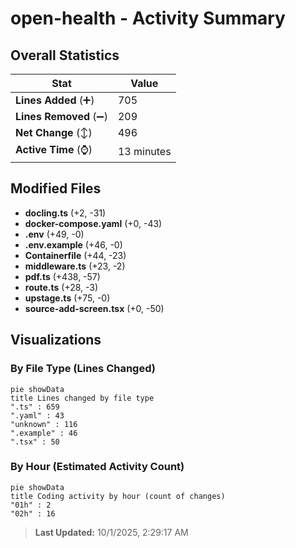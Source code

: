 # open-health - Activity Summary 

## Overall Statistics

| Stat                   | Value                                                             |
| ---------------------- | ----------------------------------------------------------------- |
| **Lines Added** (➕)   | 705                                          |
| **Lines Removed** (➖) | 209                                        |
| **Net Change** (↕)    | 496                |
| **Active Time** (⌚)   | 13 minutes |


## Modified Files
- **docling.ts** (+2, -31)
- **docker-compose.yaml** (+0, -43)
- **.env** (+49, -0)
- **.env.example** (+46, -0)
- **Containerfile** (+44, -23)
- **middleware.ts** (+23, -2)
- **pdf.ts** (+438, -57)
- **route.ts** (+28, -3)
- **upstage.ts** (+75, -0)
- **source-add-screen.tsx** (+0, -50)

## Visualizations

### By File Type (Lines Changed)

```mermaid
pie showData
title Lines changed by file type
".ts" : 659
".yaml" : 43
"unknown" : 116
".example" : 46
".tsx" : 50
```

### By Hour (Estimated Activity Count)

```mermaid
pie showData
title Coding activity by hour (count of changes)
"01h" : 2
"02h" : 16
```


> **Last Updated:** 10/1/2025, 2:29:17 AM
